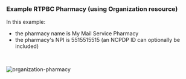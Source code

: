 <h3 id="example-rtpbc-pharmacy-using-organization-resource-">Example RTPBC Pharmacy (using Organization resource)</h3>
<p>In this example:</p>
<ul>
<li>the pharmacy name is My Mail Service Pharmacy</li>
<li>the pharmacy&#39;s NPI is 5515515515 (an NCPDP ID can optionally be included)</li>
</ul>
<p><br/></p>
<div><img src="rtpbc-organization-03m.png" alt="organization-pharmacy"></div>

<br/>